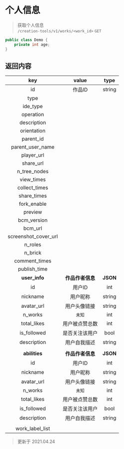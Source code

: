 # 个人信息

> 获取个人信息  
> `/creation-tools/v1/works/<work_id>` `GET`  


```java
public class Demo {
    private int age;
}
```

## 返回内容
|         key          |      value       |   type   |
| :------------------: | :--------------: | :------: |
|          id          |      作品ID      |  string  |
|         type         |                  |          |
|       ide_type       |                  |          |
|      operation       |                  |          |
|     description      |                  |          |
|     orientation      |                  |          |
|      parent_id       |                  |          |
|   parent_user_name   |                  |          |
|      player_url      |                  |          |
|      share_url       |                  |          |
|     n_tree_nodes     |                  |          |
|      view_times      |                  |          |
|    collect_times     |                  |          |
|     share_times      |                  |          |
|     fork_enable      |                  |          |
|       preview        |                  |          |
|     bcm_version      |                  |          |
|       bcm_url        |                  |          |
| screenshot_cover_url |                  |          |
|       n_roles        |                  |          |
|       n_brick        |                  |          |
|    comment_times     |                  |          |
|     publish_time     |                  |          |
|    **user_info**     | **作品作者信息** | **JSON** |
|          id          |      用户ID      |   int    |
|       nickname       |     用户昵称     |  string  |
|      avatar_url      |   用户头像链接   |  string  |
|       n_works        |      `未知`      |   int    |
|     total_likes      |  用户被点赞总数  |   int    |
|     is_followed      |  是否关注该用户  |   bool   |
|     description      |   用户自我描述   |  string  |
|                      |                  |          |
|    **abilities**     | **作品作者信息** | **JSON** |
|          id          |      用户ID      |   int    |
|       nickname       |     用户昵称     |  string  |
|      avatar_url      |   用户头像链接   |  string  |
|       n_works        |      `未知`      |   int    |
|     total_likes      |  用户被点赞总数  |   int    |
|     is_followed      |  是否关注该用户  |   bool   |
|     description      |   用户自我描述   |  string  |
|                      |                  |          |
|   work_label_list    |                  |          |



> 更新于 2021.04.24